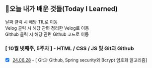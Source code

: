 ## 🚀오늘 내가 배운 것들(Today I Learned)

날짜 클릭 시 해당 TIL로 이동  
Velog 클릭 시 해당 관련 정리한 Velog로 이동  
Github 클릭 시 해당 관련 Github 코드로 이동

### [ 10월 넷째주, 5주차 ] - HTML / CSS / JS 및 Git과 Github


- [x] [24.06.28](https://github.com/100-hours-a-week/jayoon-til/blob/main/Oct/2024-10-14.md) - [ Git과 Github, Spring security와 Bcrypt 암호화 알고리즘]
